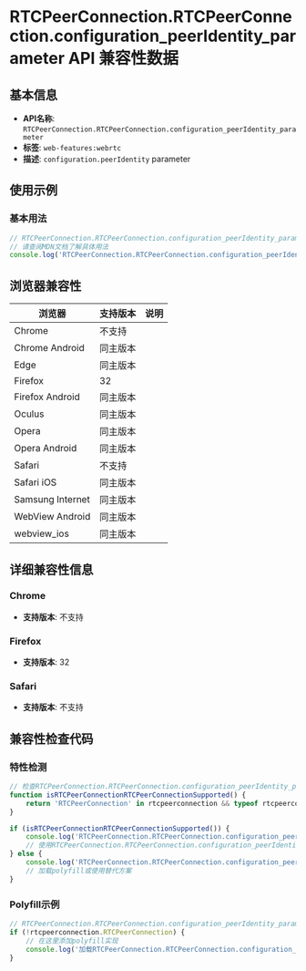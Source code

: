 # RTCPeerConnection.RTCPeerConnection.configuration_peerIdentity_parameter API 兼容性数据

## 基本信息

- **API名称**: `RTCPeerConnection.RTCPeerConnection.configuration_peerIdentity_parameter`
- **标签**: `web-features:webrtc`
- **描述**: `configuration.peerIdentity` parameter

## 使用示例

### 基本用法

```javascript
// RTCPeerConnection.RTCPeerConnection.configuration_peerIdentity_parameter 使用示例
// 请查阅MDN文档了解具体用法
console.log('RTCPeerConnection.RTCPeerConnection.configuration_peerIdentity_parameter API');
```

## 浏览器兼容性

| 浏览器 | 支持版本 | 说明 |
|--------|----------|------|
| Chrome | 不支持 |  |
| Chrome Android | 同主版本 |  |
| Edge | 同主版本 |  |
| Firefox | 32 |  |
| Firefox Android | 同主版本 |  |
| Oculus | 同主版本 |  |
| Opera | 同主版本 |  |
| Opera Android | 同主版本 |  |
| Safari | 不支持 |  |
| Safari iOS | 同主版本 |  |
| Samsung Internet | 同主版本 |  |
| WebView Android | 同主版本 |  |
| webview_ios | 同主版本 |  |

## 详细兼容性信息

### Chrome

- **支持版本**: 不支持

### Firefox

- **支持版本**: 32

### Safari

- **支持版本**: 不支持

## 兼容性检查代码

### 特性检测

```javascript
// 检查RTCPeerConnection.RTCPeerConnection.configuration_peerIdentity_parameter是否支持
function isRTCPeerConnectionRTCPeerConnectionSupported() {
    return 'RTCPeerConnection' in rtcpeerconnection && typeof rtcpeerconnection.RTCPeerConnection === 'function';
}

if (isRTCPeerConnectionRTCPeerConnectionSupported()) {
    console.log('RTCPeerConnection.RTCPeerConnection.configuration_peerIdentity_parameter 支持');
    // 使用RTCPeerConnection.RTCPeerConnection.configuration_peerIdentity_parameter
} else {
    console.log('RTCPeerConnection.RTCPeerConnection.configuration_peerIdentity_parameter 不支持，需要polyfill');
    // 加载polyfill或使用替代方案
}
```

### Polyfill示例

```javascript
// RTCPeerConnection.RTCPeerConnection.configuration_peerIdentity_parameter polyfill
if (!rtcpeerconnection.RTCPeerConnection) {
    // 在这里添加polyfill实现
    console.log('加载RTCPeerConnection.RTCPeerConnection.configuration_peerIdentity_parameter polyfill');
}
```

